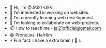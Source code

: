 - 👋 Hi, I’m @JAI21-DEV.
- 👀 I’m interested in working on websites.
- 🌱 I’m currently learning web development.
- 💞️ I’m looking to collaborate on web-projects.
- 📫 How to reach me - jai21official@gmail.com
- 😄 Pronouns: He/Him
- ⚡ Fun fact: I have a extra brain ( 🧠 ).

<!---
JAI21-DEV/JAI21-DEV is a ✨ special ✨ repository because its `README.md` (this file) appears on your GitHub profile.
You can click the Preview link to take a look at your changes.
--->
